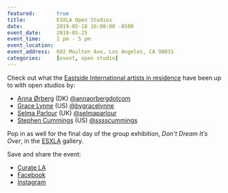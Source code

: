 ```yaml
---
featured:		true
title:			ESXLA Open Studios
date:			2019-05-18 16:00:00 -0500
event_date:		2019-05-25
event_time:		1 pm - 5 pm
event_location:
event_address:	602 Moulton Ave, Los Angeles, CA 90031
categories: 	[event, open studio]
---
```

Check out what the <a href="http://www.eastsideinternational.com/air" target="_blank">Eastside International artists in residence</a> have been up to with open studios by:

- <a href="http://www.annaorberg.com/" target="_blank">Anna Ørberg</a> (DK) <a href="https://www.instagram.com/annaorbergdotcom/" target="_blank">@annaorbergdotcom </a>
- <a href="https://bandofvices.com/grace-lynne/" target="_blank">Grace Lynne</a> (US) <a href="https://www.instagram.com/bygracelynne/" target="_blank">@bygracelynne</a>
- <a href="http://www.selmaparlour.com/" target="_blank">Selma Parlour</a> (UK) <a href="https://www.instagram.com/selmaparlour/" target="_blank">@selmaparlour</a>
- <a href="https://www.stephencummings.us/who/">Stephen Cummings</a> (US) <a href="https://www.instagram.com/sssscummings/" target="_blank">@sssscummings</a>

Pop in as well for the final day of the group exhibition, _Don't Dream It’s Over_, in the <a href="https://www.eastsideinternational.com/" target="_blank">ESXLA</a> gallery.


Save and share the event:

- <a href="https://curate.la/event.php?id=16745" target="_blank">Curate LA</a>
- <a href="https://www.facebook.com/events/308142013438636/" target="_blank">Facebook</a>
- <a href="https://www.instagram.com/p/BxnaqmeF2H9/" target="_blank">Instagram</a>
